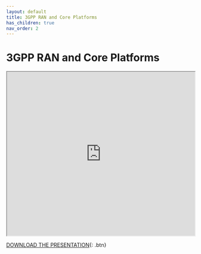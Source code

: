 ```yaml
---
layout: default
title: 3GPP RAN and Core Platforms
has_children: true
nav_order: 2
---
```


# 3GPP RAN and Core Platforms
<iframe width="100%" height="440" src="https://drive.google.com/file/d/1fLY8WCmGNQiA9BI4eva6mwAAB5ZNufrY/preview"></iframe>

[DOWNLOAD THE PRESENTATION](https://drive.google.com/file/d/1fLY8WCmGNQiA9BI4eva6mwAAB5ZNufrY/preview){: .btn} 
